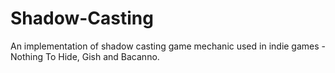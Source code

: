 # Shadow-Casting
An implementation of shadow casting game mechanic used in indie games - Nothing To Hide, Gish and Bacanno.
